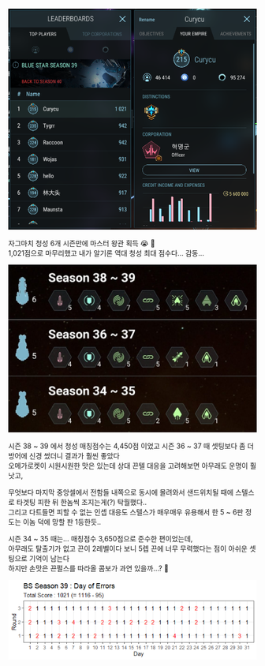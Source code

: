 ![](../assets/20220225_Master_Crown_01.png) 

자그마치 청성 6개 시즌만에 마스터 왕관 획득 :sob: :crown:  
1,021점으로 마무리했고 내가 알기론 역대 청성 최대 점수다... 감동...  

![](../assets/20220225_Master_Crown_02.png) 

시즌 38 ~ 39 에서 청성 매칭점수는 4,450점 이었고 시즌 36 ~ 37 때 셋팅보다 좀 더 방어에 신경 썼더니 결과가 훨씬 좋았다  
오메가로켓이 시원시원한 맛은 있는데 상대 끈텔 대응을 고려해보면 아무래도 운명이 훨 낫고,  
 
무엇보다 마지막 중앙셀에서 전함들 내쪽으로 동시에 몰려와서 샌드위치될 때에 스텔스로 타겟팅 피한 뒤 한놈씩 조지는게(?) 탁월했다..  
그리고 다트들면 피할 수 없는 인셉 대응도 스텔스가 매우매우 유용해서 한 5 ~ 6판 정도는 이놈 덕에 망할 판 1등한듯..  

시즌 34 ~ 35 때는... 매칭점수 3,650점으로 준수한 편이었는데,  
아무래도 탈출기가 없고 끈이 2레벨이다 보니 5렙 끈에 너무 무력했다는 점이 아쉬운 셋팅으로 기억이 남는다  
하지만 손맛은 끈펄스를 따라올 콤보가 과연 있을까...? :star_struck:   

![](../assets/20220225_Master_Crown_03.png)  
